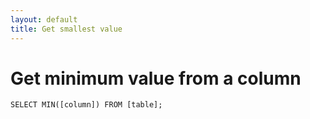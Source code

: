 ```yaml
---
layout: default
title: Get smallest value
---
```


# Get minimum value from a column

`SELECT MIN([column]) FROM [table];`
